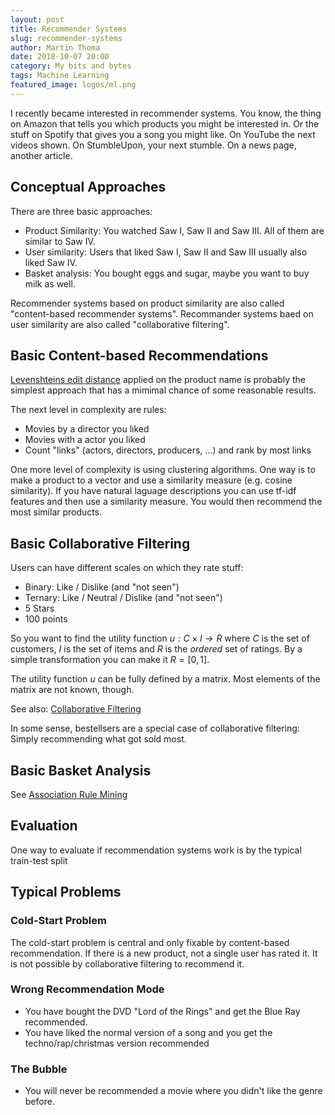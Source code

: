 ```yaml
---
layout: post
title: Recommender Systems
slug: recommender-systems
author: Martin Thoma
date: 2018-10-07 20:00
category: My bits and bytes
tags: Machine Learning
featured_image: logos/ml.png
---
```

I recently became interested in recommender systems. You know, the thing on
Amazon that tells you which products you might be interested in. Or the stuff
on Spotify that gives you a song you might like. On YouTube the next videos
shown. On StumbleUpon, your next stumble. On a news page, another article.


## Conceptual Approaches

There are three basic approaches:

* Product Similarity: You watched Saw I, Saw II and Saw III. All of them are
  similar to Saw IV.
* User similarity: Users that liked Saw I, Saw II and Saw III usually also liked
  Saw IV.
* Basket analysis: You bought eggs and sugar, maybe you want to buy milk as
  well.

Recommender systems based on product similarity are also called "content-based recommender systems".
Recommander systems baed on user similarity are also called "collaborative filtering".


## Basic Content-based Recommendations

[Levenshteins edit distance](https://en.wikipedia.org/wiki/Edit_distance)
applied on the product name is probably the simplest approach that has a
mimimal chance of some reasonable results.

The next level in complexity are rules:

* Movies by a director you liked
* Movies with a actor you liked
* Count "links" (actors, directors, producers, ...) and rank by most links

One more level of complexity is using clustering algorithms. One way is to make
a product to a vector and use a similarity measure (e.g. cosine similarity). If
you have natural laguage descriptions you can use tf-idf features and then use
a similarity measure. You would then recommend the most similar products.


## Basic Collaborative Filtering

Users can have different scales on which they rate stuff:

* Binary: Like / Dislike (and "not seen")
* Ternary: Like / Neutral / Dislike (and "not seen")
* 5 Stars
* 100 points

So you want to find the utility function $u: C \times I \rightarrow R$ where
$C$ is the set of customers, $I$ is the set of items and $R$ is the *ordered*
set of ratings. By a simple transformation you can make it $R = [0, 1]$.

The utility function $u$ can be fully defined by a matrix. Most elements of the
matrix are not known, though.

See also: [Collaborative Filtering](https://martin-thoma.com/collaborative-filtering/)

In some sense, bestellsers are a special case of collaborative filtering:
Simply recommending what got sold most.


## Basic Basket Analysis

See [Association Rule Mining](https://martin-thoma.com/analysetechniken-grosser-datenbestaende/#association-rules)


## Evaluation

One way to evaluate if recommendation systems work is by the typical train-test split


## Typical Problems

### Cold-Start Problem

The cold-start problem is central and only fixable by content-based
recommendation. If there is a new product, not a single user has rated it. It
is not possible by collaborative filtering to recommend it.


### Wrong Recommendation Mode

* You have bought the DVD "Lord of the Rings" and get the Blue Ray recommended.
* You have liked the normal version of a song and you get the
  techno/rap/christmas version recommended


### The Bubble

* You will never be recommended a movie where you didn't like the genre before.
